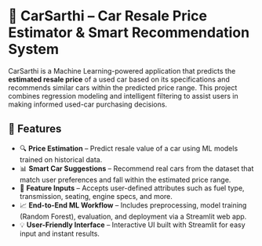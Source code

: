 # 🚗 CarSarthi – Car Resale Price Estimator & Smart Recommendation System

CarSarthi is a Machine Learning-powered application that predicts the **estimated resale price** of a used car based on its specifications and recommends similar cars within the predicted price range. This project combines regression modeling and intelligent filtering to assist users in making informed used-car purchasing decisions.

## 📌 Features

- 🔍 **Price Estimation** – Predict resale value of a car using ML models trained on historical data.
- 📊 **Smart Car Suggestions** – Recommend real cars from the dataset that match user preferences and fall within the estimated price range.
- 🧠 **Feature Inputs** – Accepts user-defined attributes such as fuel type, transmission, seating, engine specs, and more.
- 📈 **End-to-End ML Workflow** – Includes preprocessing, model training (Random Forest), evaluation, and deployment via a Streamlit web app.
- 💡 **User-Friendly Interface** – Interactive UI built with Streamlit for easy input and instant results.
